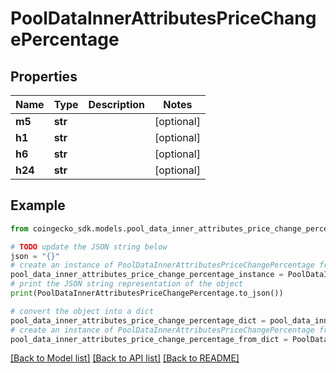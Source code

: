 # PoolDataInnerAttributesPriceChangePercentage


## Properties

Name | Type | Description | Notes
------------ | ------------- | ------------- | -------------
**m5** | **str** |  | [optional] 
**h1** | **str** |  | [optional] 
**h6** | **str** |  | [optional] 
**h24** | **str** |  | [optional] 

## Example

```python
from coingecko_sdk.models.pool_data_inner_attributes_price_change_percentage import PoolDataInnerAttributesPriceChangePercentage

# TODO update the JSON string below
json = "{}"
# create an instance of PoolDataInnerAttributesPriceChangePercentage from a JSON string
pool_data_inner_attributes_price_change_percentage_instance = PoolDataInnerAttributesPriceChangePercentage.from_json(json)
# print the JSON string representation of the object
print(PoolDataInnerAttributesPriceChangePercentage.to_json())

# convert the object into a dict
pool_data_inner_attributes_price_change_percentage_dict = pool_data_inner_attributes_price_change_percentage_instance.to_dict()
# create an instance of PoolDataInnerAttributesPriceChangePercentage from a dict
pool_data_inner_attributes_price_change_percentage_from_dict = PoolDataInnerAttributesPriceChangePercentage.from_dict(pool_data_inner_attributes_price_change_percentage_dict)
```
[[Back to Model list]](../README.md#documentation-for-models) [[Back to API list]](../README.md#documentation-for-api-endpoints) [[Back to README]](../README.md)


